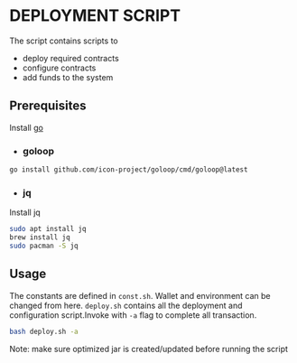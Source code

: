 # DEPLOYMENT SCRIPT

The script contains scripts to 
- deploy required contracts
- configure contracts
- add funds to the system

## Prerequisites

Install [go](https://go.dev/doc/install)

- ### goloop
```sh
go install github.com/icon-project/goloop/cmd/goloop@latest
```

- ### jq
Install jq
```sh
sudo apt install jq
brew install jq
sudo pacman -S jq
```

## Usage

The constants are defined in `const.sh`. Wallet and environment can be changed
from here.
`deploy.sh` contains all the deployment and configuration script.Invoke with `-a` flag to
complete all transaction. 
```sh
bash deploy.sh -a
```

Note: make sure optimized jar is created/updated before running the script
